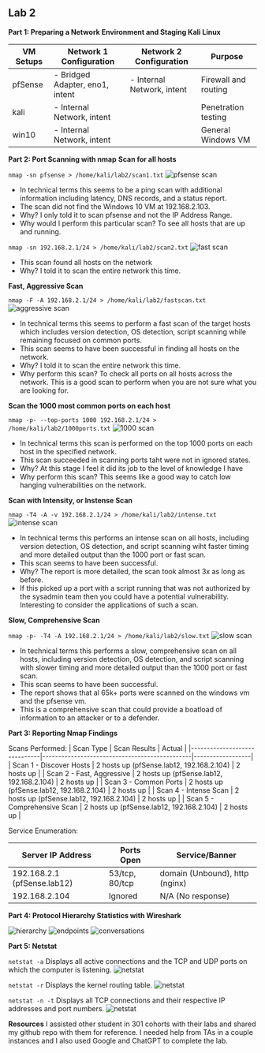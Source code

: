 ## Lab 2

**Part 1: Preparing a Network Environment and Staging Kali Linux**

| VM Setups | Network 1 Configuration             | Network 2 Configuration                | Purpose             |
|-----------|-------------------------------------|---------------------------------------|---------------------|
| pfSense   | - Bridged Adapter, eno1, intent     | - Internal Network, intent            | Firewall and routing |
| kali      | - Internal Network, intent           |                                       | Penetration testing  |
| win10     | - Internal Network, intent           |                                       | General Windows VM  |

**Part 2: Port Scanning with nmap**
**Scan for all hosts**

`nmap -sn pfsense > /home/kali/lab2/scan1.txt`
![pfsense scan](media/lab2-1.png)

- In technical terms this seems to be a ping scan with additional information including latency, DNS records, and a status report.
- The scan did not find the Windows 10 VM at 192.168.2.103.
- Why?  I only told it to scan pfsense and not the IP Address Range.
- Why would I perform this particular scan? To see all hosts that are up and running.

`nmap -sn 192.168.2.1/24 > /home/kali/lab2/scan2.txt`
![fast scan](media/lab2-2.png)

- This scan found all hosts on the network
- Why?  I told it to scan the entire network this time.

**Fast, Aggressive Scan**

`nmap -F -A 192.168.2.1/24 > /home/kali/lab2/fastscan.txt`
![aggressive scan](media/lab2-3.png)

- In technical terms this seems to perform a fast scan of the target hosts which includes version detection, OS detection, script scanning while remaining focused on common ports.
- This scan seems to have been successful in finding all hosts on the network.
- Why?  I told it to scan the entire network this time.
- Why perform this scan?  To check all ports on all hosts across the network. This is a good scan to perform when you are not sure what you are looking for.

**Scan the 1000 most common ports on each host**

`nmap -p- --top-ports 1000 192.168.2.1/24 > /home/kali/lab2/1000ports.txt`
![1000 scan](media/lab2-4.png)

- In technical terms this scan is performed on the top 1000 ports on each host in the specified network.
- This scan succeeded in scanning ports taht were not in ignored states.
- Why? At this stage I feel it did its job to the level of knowledge I have
- Why perform this scan?  This seems like a good way to catch low hanging vulnerabilities on the network.

**Scan with Intensity, or Instense Scan**

`nmap -T4 -A -v 192.168.2.1/24 > /home/kali/lab2/intense.txt`
![intense scan](media/lab2-5.png)

- In technical terms this performs an intense scan on all hosts, including version detection, OS detection, and script scanning wiht faster timing and more detailed output than the 1000 port or fast scan.
- This scan seems to have been successful.
- Why? The report is more detailed, the scan took almost 3x as long as before.
- If this picked up a port with a script running that was not authorized by the sysadmin team then you could have a potential vulnerability.  Interesting to consider the applications of such a scan.

**Slow, Comprehensive Scan**

`nmap -p- -T4 -A 192.168.2.1/24 > /home/kali/lab2/slow.txt`
![slow scan](media/lab2-6.png)

- In technical terms this performs a slow, comprehensive scan on all hosts, including version detection, OS detection, and script scanning with slower timing and more detailed output than the 1000 port or fast scan.
- This scan seems to have been successful.
- The report shows that al 65k+ ports were scanned on the windows vm and the pfsense vm.
- This is a comprehensive scan that could provide a boatload of information to an attacker or to a defender.

**Part 3: Reporting Nmap Findings**

Scans Performed:
| Scan Type                    | Scan Results                                  | Actual           |
|------------------------------|-----------------------------------------------|------------------|
| Scan 1 - Discover Hosts      | 2 hosts up (pfSense.lab12, 192.168.2.104)   | 2 hosts up       |
| Scan 2 - Fast, Aggressive    | 2 hosts up (pfSense.lab12, 192.168.2.104)   | 2 hosts up       |
| Scan 3 - Common Ports        | 2 hosts up (pfSense.lab12, 192.168.2.104)   | 2 hosts up       |
| Scan 4 - Intense Scan        | 2 hosts up (pfSense.lab12, 192.168.2.104)   | 2 hosts up       |
| Scan 5 - Comprehensive Scan  | 2 hosts up (pfSense.lab12, 192.168.2.104)   | 2 hosts up       |

Service Enumeration:

| Server IP Address      | Ports Open        | Service/Banner  |
|------------------------|--------------------|-----------------|
| 192.168.2.1 (pfSense.lab12) | 53/tcp, 80/tcp    | domain (Unbound), http (nginx) |
| 192.168.2.104          | Ignored            | N/A (No response) |

**Part 4: Protocol Hierarchy Statistics with Wireshark**

![hierarchy](media/lab2-7.png)
![endpoints](media/lab2-8.png)
![conversations](media/lab2-9.png)

**Part 5: Netstat**

`netstat -a`
Displays all active connections and the TCP and UDP ports on which the computer is listening.
![netstat](media/lab2-10.png)

`netstat -r`
Displays the kernel routing table.
![netstat](media/lab2-11.png)

`netstat -n -t` 
Displays all TCP connections and their respective IP addresses and port numbers.
![netstat](media/lab2-12.png)

**Resources**
I assisted other student in 301 cohorts with their labs and shared my github repo with them for reference.  I needed help from TAs in a couple instances and I also used Google and ChatGPT to complete the lab.
